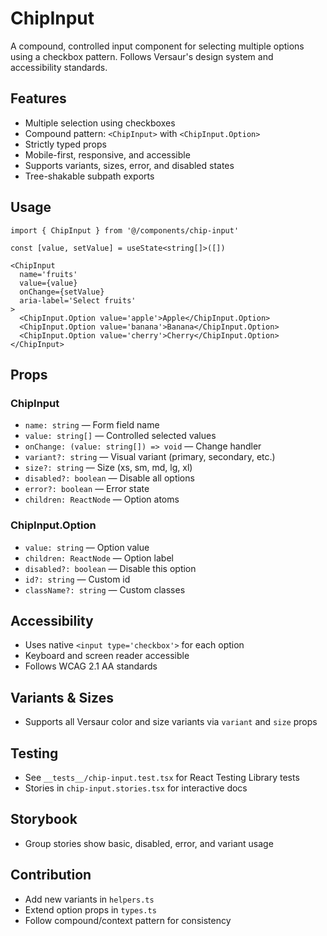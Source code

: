 # ChipInput

A compound, controlled input component for selecting multiple options using a checkbox pattern. Follows Versaur's design system and accessibility standards.

## Features
- Multiple selection using checkboxes
- Compound pattern: `<ChipInput>` with `<ChipInput.Option>`
- Strictly typed props
- Mobile-first, responsive, and accessible
- Supports variants, sizes, error, and disabled states
- Tree-shakable subpath exports

## Usage
```tsx
import { ChipInput } from '@/components/chip-input'

const [value, setValue] = useState<string[]>([])

<ChipInput
  name='fruits'
  value={value}
  onChange={setValue}
  aria-label='Select fruits'
>
  <ChipInput.Option value='apple'>Apple</ChipInput.Option>
  <ChipInput.Option value='banana'>Banana</ChipInput.Option>
  <ChipInput.Option value='cherry'>Cherry</ChipInput.Option>
</ChipInput>
```

## Props
### ChipInput
- `name: string` — Form field name
- `value: string[]` — Controlled selected values
- `onChange: (value: string[]) => void` — Change handler
- `variant?: string` — Visual variant (primary, secondary, etc.)
- `size?: string` — Size (xs, sm, md, lg, xl)
- `disabled?: boolean` — Disable all options
- `error?: boolean` — Error state
- `children: ReactNode` — Option atoms

### ChipInput.Option
- `value: string` — Option value
- `children: ReactNode` — Option label
- `disabled?: boolean` — Disable this option
- `id?: string` — Custom id
- `className?: string` — Custom classes

## Accessibility
- Uses native `<input type='checkbox'>` for each option
- Keyboard and screen reader accessible
- Follows WCAG 2.1 AA standards

## Variants & Sizes
- Supports all Versaur color and size variants via `variant` and `size` props

## Testing
- See `__tests__/chip-input.test.tsx` for React Testing Library tests
- Stories in `chip-input.stories.tsx` for interactive docs

## Storybook
- Group stories show basic, disabled, error, and variant usage

## Contribution
- Add new variants in `helpers.ts`
- Extend option props in `types.ts`
- Follow compound/context pattern for consistency
